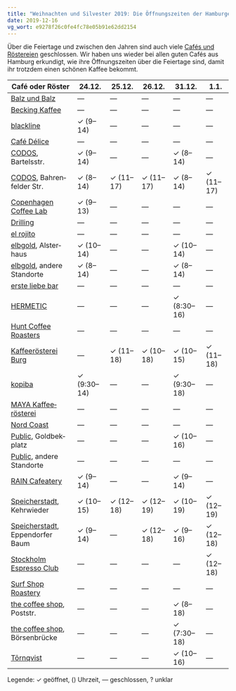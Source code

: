 ```yaml
---
title: "Weihnachten und Silvester 2019: Die Öffnungszeiten der Hamburger Cafés"
date: 2019-12-16
vg_wort: e9278f26c0fe4fc78e05b91e62dd2154
---
```


Über die Feiertage und zwischen den Jahren sind auch viele [Cafés und Röstereien](/cafes/) geschlossen. Wir haben uns wieder bei allen guten Cafés aus Hamburg erkundigt, wie ihre Öffnungszeiten über die Feiertage sind, damit ihr trotzdem einen schönen Kaffee bekommt.

| Café oder Röster | 24.12. | 25.12. | 26.12. | 31.12. | 1.1. |
|---|---|---|---|---|---|
| [Balz und Balz](/cafes/balz-und-balz/) | — | — | — | — | — |
| [Becking Kaffee](/cafes/becking-kaffee/) | — | — | — | — | — |
| [blackline](/cafes/blackline/) | ✓ (9–14) | — | — | — | — |
| [Café Délice](/cafes/cafe-delice/) | — | — | — | — | — |
| [CODOS](/cafes/codos/), Bartelsstr. | ✓ (9–14) | — | — | ✓ (8–14) | — |
| [CODOS](/cafes/codos/), Bahren&shy;felder Str. | ✓ (8–14) | ✓ (11–17) | ✓ (11–17) | ✓ (8–14) | ✓ (11–17) |
| [Copen&shy;hagen Coffee Lab](/cafes/copenhagen-coffee-lab/) | ✓ (9–13) | — | — | — | — |
| [Drilling](/cafes/drilling/) | — | — | — | — | — |
| [el rojito](/cafes/el-rojito/) | — | — | — | — | — |
| [elbgold](/cafes/elbgold/), Alster&shy;haus | ✓ (10–14) | — | — | ✓ (10–14) | — |
| [elbgold](/cafes/elbgold/), andere Stand&shy;orte | ✓ (8–14) | — | — | ✓ (8–14) | — |
| [erste liebe bar](/cafes/erste-liebe-bar/) | — | — | — | — | — |
| [HERMETIC](/cafes/hermetic/) | — | — | — | ✓ (8:30–16) | — |
| [Hunt Coffee Roasters](/cafes/hunt-coffee-roasters/) | — | — | — | — | — |
| [Kaffeerösterei Burg](/cafes/kaffeeroesterei-burg/) | — | ✓ (11–18) | ✓ (10–18) | ✓ (10–15) | ✓ (11–18) |
| [kopiba](/cafes/kaffeeroesterei-deathpresso/) | ✓ (9:30–14) | — | — | ✓ (9:30–18) | — |
| [MAYA Kaffee&shy;rösterei](/cafes/maya-kaffeeroesterei/) | — | — | — | — | — |
| [Nord Coast](/cafes/nord-coast-coffee-roastery/) | — | — | — | — | — |
| [Public](/cafes/public-coffee-roasters/), Goldbek&shy;platz | — | — | — | ✓ (10–16) | — |
| [Public](/cafes/public-coffee-roasters/), andere Stand&shy;orte | — | — | — | — | — |
| [RAIN Cafeatery](/cafes/rain-cafeatery/) | ✓ (9–14) | — | — | ✓ (9–14) | — |
| [Speicher&shy;stadt](/cafes/speicherstadt-kaffeeroesterei/), Kehr&shy;wieder | ✓ (10–15) | ✓ (12–18) | ✓ (12–19) | ✓ (10–19) | ✓ (12–19) |
| [Speicher&shy;stadt](/cafes/speicherstadt-kaffeeroesterei/), Eppen&shy;dorfer Baum | ✓ (9–14) | — | ✓ (12–18) | ✓ (9–16) | ✓ (12–18) |
| [Stockholm Espresso Club](/cafes/stockholm-espresso-club/) | — | — | — | — | ✓ (12–18) |
| [Surf Shop Roastery](/cafes/surf-shop-roastery/) | — | — | — | — | — |
| [the coffee shop](/cafes/the-coffee-shop/), Poststr. | — | — | — | ✓ (8–18) | — |
| [the coffee shop](/cafes/the-coffee-shop/), Börsen&shy;brücke | — | — | — | ✓ (7:30–18) | — |
| [Tōrnqvist](/cafes/tornqvist/) | — | — | — | ✓ (10–16) | — |

Legende: ✓ geöffnet, () Uhrzeit, — geschlossen, ? unklar